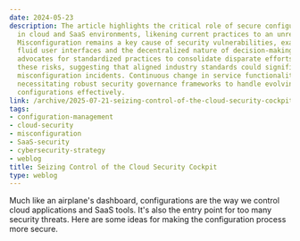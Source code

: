 ```yaml
---
date: 2024-05-23
description: The article highlights the critical role of secure configuration management
  in cloud and SaaS environments, likening current practices to an unregulated cockpit.
  Misconfiguration remains a key cause of security vulnerabilities, exacerbated by
  fluid user interfaces and the decentralized nature of decision-making. The piece
  advocates for standardized practices to consolidate disparate efforts in mitigating
  these risks, suggesting that aligned industry standards could significantly reduce
  misconfiguration incidents. Continuous change in service functionalities adds complexity,
  necessitating robust security governance frameworks to handle evolving threats and
  configurations effectively.
link: /archive/2025-07-21-seizing-control-of-the-cloud-security-cockpit
tags:
- configuration-management
- cloud-security
- misconfiguration
- SaaS-security
- cybersecurity-strategy
- weblog
title: Seizing Control of the Cloud Security Cockpit
type: weblog
---
```


Much like an airplane's dashboard, configurations are the way we control cloud applications and SaaS tools. It's also the entry point for too many security threats. Here are some ideas for making the configuration process more secure.


